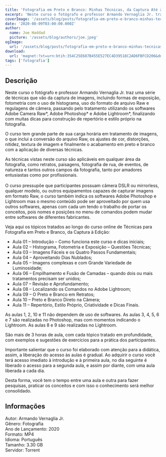 ```yaml
---
title: 'Fotografia em Preto e Branco: Minhas Técnicas, da Captura Até à Edição'
excerpt: 'Neste curso o fotógrafo e professor Armando Vernaglia Jr. traz uma série de técnicas que vão da captura de imagens, incluindo formas de exposição, fotometria com o uso de histograma, uso do formato de arquivo Raw e regulagens de câmera, passando pelo tratamento utilizando os softwares Adob'
coverImage: '/assets/blog/posts/fotografia-em-preto-e-branco-minhas-tecnicas-da-captura-ate-a-edicao.jpg'
date: '2020-08-09T03:00:00.000Z'
author:
  name: Joe Haddad
  picture: '/assets/blog/authors/joe.jpeg'
ogImage:
  url: '/assets/blog/posts/fotografia-em-preto-e-branco-minhas-tecnicas-da-captura-ate-a-edicao.jpg'
download:
  url: 'magnet:?xt=urn:btih:354C25E687B455E527EC4D39518C2AD6FBFCD206&dn=T%c3%a9cnicas%20para%20Fotografia%20em%20Preto%20e%20Branco%2c%20da%20captura%20at%c3%a9%20a%20edi%c3%a7%c3%a3o&tr=udp%3a%2f%2ftracker.openbittorrent.com%3a1337%2fannounce&tr=udp%3a%2f%2ftracker.opentrackr.org%3a1337%2fannounce'
tags: ['fotografia']
---
```

<h2>Descrição</h2>
<p></p><p>Neste curso o fotógrafo e professor Armando Vernaglia Jr. traz uma série de técnicas que vão da captura de imagens, incluindo formas de exposição, fotometria com o uso de histograma, uso do formato de arquivo Raw e regulagens de câmera, passando pelo tratamento utilizando os softwares Adobe Camera Raw*, Adobe Photoshop* e Adobe Lightroom*, finalizando com muitas dicas para construção de repertório e estilo próprio na fotografia.</p><p>O curso tem grande parte de sua carga horária em tratamento de imagens, o que inclui a conversão do arquivo Raw, os ajustes de cor, distorções, nitidez, textura de imagem e finalmente o acabamento em preto e branco com a aplicação de diversas técnicas.</p><p>​As técnicas vistas neste curso são aplicáveis em qualquer área da fotografia, como retratos, paisagens, fotografia de rua, de eventos, de natureza e tantos outros campos da fotografia, tanto por amadores entusiastas como por profissionais.<br/>​<br/>O curso pressupõe que participantes possuam câmera DSLR ou mirrorless, qualquer modelo, ou outros equipamentos capazes de capturar imagens em formato Raw, o curso também indica os softwares Adobe Photoshop e Lightroom mas o mesmo conteúdo pode ser aproveitado por quem usa outros softwares, apenas com cada um tendo o trabalho de portar os conceitos, pois nomes e posições no menu de comandos podem mudar entre softwares de diferentes fabricantes.</p><p>Veja aqui os tópicos tratados ao longo do curso online de Técnicas para Fotografia em Preto e Branco, da Captura à Edição:</p><ul><li>Aula 01 – Introdução – Como funciona este curso e dicas iniciais;</li><li>Aula 02 – Histograma, Fotometria e Exposição – Questões Técnicas;</li><li>Aula 03 – Imagens Fáceis e os Quatro Passos Fundamentais;</li><li>Aula 04 – Aproveitando Dias Nublados;</li><li>Aula 05 – Imagens complexas e com Grande Variedade de Luminosidade;</li><li>Aula 06 – Empilhamento e Fusão de Camadas – quando dois ou mais tratamentos precisam ser unidos;</li><li>Aula 07 – Revisão e Aprofundamento;</li><li>Aula 08 – Localizando os Comandos no Adobe Lightroom;</li><li>Aula 09 – O Preto e Branco em Retratos;</li><li>Aula 10 – Preto e Branco Direto na Câmera;</li><li>Aula 11 – Repertório, Estilo Próprio, Criatividade e Dicas Finais.</li></ul><p>As aulas 1, 2, 10 e 11 não dependem de uso de softwares. As aulas 3, 4, 5, 6 e 7 são realizadas no Photoshop, mas com momentos indicando o Lightroom. As aulas 8 e 9 são realizadas no Lightroom.</p><p>São mais de 3 horas de aula, com cada tópico tratado em profundidade, com exemplos e sugestões de exercícios para a prática dos participantes.</p><p>Importante salientar que o curso foi elaborado com atenção para a didática, assim, a liberação do acesso às aulas é gradual. Ao adquirir o curso você terá acesso imediato à introdução e à primeira aula, no dia seguinte é liberado o acesso para a segunda aula, e assim por diante, com uma aula liberada a cada dia. </p><p>Desta forma, você tem o tempo entre uma aula e outra para fazer pesquisas, praticar os conceitos e com isso o conhecimento será melhor consolidado.</p><h2>Informações</h2><p>Autor: Armando Vernaglia Jr.<br/>Gênero: Fotografia<br/>Ano de Lançamento: 2020<br/>Formato: MP4<br/>Idioma: Português<br/>Tamanho: 3.30 GB<br/>Servidor: Torrent</p>